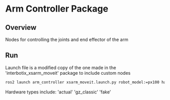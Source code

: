 # Arm Controller Package

## Overview
Nodes for controlling the joints and end effector of the arm

## Run
Launch file is a modified copy of the one made in the 'interbotix_xsarm_moveit' package to include custom nodes

```bash
ros2 launch arm_controller xsarm_moveit.launch.py robot_model:=px100 hardware_type:=fake
```

Hardware types include: 'actual' 'gz_classic' 'fake'